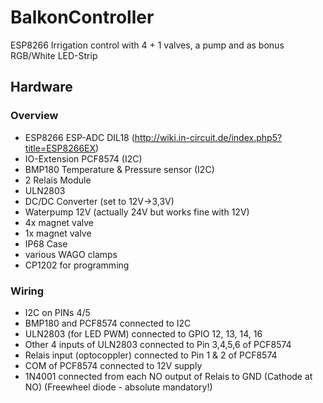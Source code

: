 # BalkonController
ESP8266 Irrigation control with 4 + 1 valves, a pump and as bonus RGB/White LED-Strip

## Hardware
### Overview
- ESP8266 ESP-ADC DIL18 (http://wiki.in-circuit.de/index.php5?title=ESP8266EX)
- IO-Extension PCF8574 (I2C)
- BMP180 Temperature & Pressure sensor (I2C)
- 2 Relais Module
- ULN2803
- DC/DC Converter (set to 12V->3,3V)
- Waterpump 12V (actually 24V but works fine with 12V)
- 4x magnet valve
- 1x magnet valve
- IP68 Case
- various WAGO clamps
- CP1202 for programming

### Wiring
- I2C on PINs 4/5
- BMP180 and PCF8574 connected to I2C
- ULN2803 (for LED PWM) connected to GPIO 12, 13, 14, 16
- Other 4 inputs of ULN2803 connected to Pin 3,4,5,6 of PCF8574
- Relais input (optocoppler) connected to Pin 1 & 2 of PCF8574
- COM of PCF8574 connected to 12V supply
- 1N4001 connected from each NO output of Relais to GND (Cathode at NO) (Freewheel diode - absolute mandatory!)
